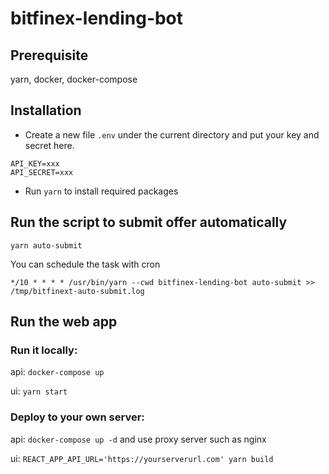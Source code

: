 # bitfinex-lending-bot

## Prerequisite
yarn, docker, docker-compose

## Installation
- Create a new file `.env` under the current directory and put your key and secret here.
```
API_KEY=xxx
API_SECRET=xxx
```

- Run `yarn` to install required packages

## Run the script to submit offer automatically
`yarn auto-submit`

You can schedule the task with cron

`*/10 * * * * /usr/bin/yarn --cwd bitfinex-lending-bot auto-submit >> /tmp/bitfinext-auto-submit.log`


## Run the web app
### Run it locally:

api: `docker-compose up`

ui: `yarn start`

### Deploy to your own server:

api: `docker-compose up -d` and use proxy server such as nginx

ui:  `REACT_APP_API_URL='https://yourserverurl.com' yarn build`


